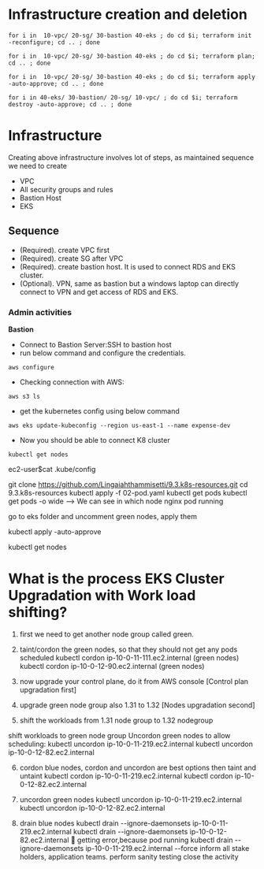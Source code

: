 # Infrastructure creation and deletion

```
for i in  10-vpc/ 20-sg/ 30-bastion 40-eks ; do cd $i; terraform init -reconfigure; cd .. ; done 
```

```
for i in  10-vpc/ 20-sg/ 30-bastion 40-eks ; do cd $i; terraform plan; cd .. ; done 
```

```
for i in  10-vpc/ 20-sg/ 30-bastion 40-eks ; do cd $i; terraform apply -auto-approve; cd .. ; done 
```

```
for i in 40-eks/ 30-bastion/ 20-sg/ 10-vpc/ ; do cd $i; terraform destroy -auto-approve; cd .. ; done 
```

# Infrastructure
Creating above infrastructure involves lot of steps, as maintained sequence we need to create
* VPC
* All security groups and rules
* Bastion Host
* EKS

## Sequence
* (Required). create VPC first
* (Required). create SG after VPC
* (Required). create bastion host. It is used to connect RDS and EKS cluster.
* (Optional). VPN, same as bastion but a windows laptop can directly connect to VPN and get access of RDS and EKS.

### Admin activities
**Bastion**
* Connect to Bastion Server:SSH to bastion host
* run below command and configure the credentials.
```
aws configure
```
* Checking connection with AWS:
```
aws s3 ls
```
* get the kubernetes config using below command
```
aws eks update-kubeconfig --region us-east-1 --name expense-dev
```
* Now you should be able to connect K8 cluster
```
kubectl get nodes
```


ec2-user$cat .kube/config

git clone https://github.com/Lingaiahthammisetti/9.3.k8s-resources.git
cd 9.3.k8s-resources
kubectl apply -f 02-pod.yaml
kubectl get pods
kubectl get pods -o wide --> We can see in which node nginx pod running

go to eks folder and uncomment green nodes, apply them

kubectl apply -auto-approve

kubectl get nodes

# What is the process EKS Cluster Upgradation with Work load shifting?

1. first we need to get another node group called green.
2. taint/cordon the green nodes, so that they should not get any pods scheduled
kubectl cordon ip-10-0-11-111.ec2.internal (green nodes)
kubectl cordon ip-10-0-12-90.ec2.internal (green nodes)

3. now upgrade your control plane, do it from AWS console [Control plan upgradation first]
4. upgrade green node group also 1.31 to 1.32 [Nodes upgradation second]
5. shift the workloads from 1.31 node group to 1.32 nodegroup

shift workloads to green node group
Uncordon green nodes to allow scheduling:
kubectl uncordon ip-10-0-11-219.ec2.internal
kubectl uncordon ip-10-0-12-82.ec2.internal

6. cordon blue nodes, cordon and uncordon are best options then taint and untaint
kubectl cordon ip-10-0-11-219.ec2.internal
kubectl cordon ip-10-0-12-82.ec2.internal

7. uncordon green nodes
kubectl uncordon ip-10-0-11-219.ec2.internal
kubectl uncordon ip-10-0-12-82.ec2.internal

8. drain blue nodes
kubectl drain --ignore-daemonsets ip-10-0-11-219.ec2.internal
kubectl drain --ignore-daemonsets ip-10-0-12-82.ec2.internal  getting error,because pod running
kubectl drain --ignore-daemonsets ip-10-0-11-219.ec2.internal --force
inform all stake holders, application teams. perform sanity testing
close the activity
